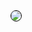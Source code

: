 <img src="https://user-images.githubusercontent.com/234708/90888093-7fba8900-e3ad-11ea-9636-05306ed8510e.png" style="border: 1px solid black;border-radius: 50%" />

<!-- 👇👇 To display image without style 👇👇 -->

<!-- ![Scott Profile Pic] -->

<!-- Image Links -->
<!-- [Scott Profile Pic]: https://user-images.githubusercontent.com/234708/90888093-7fba8900-e3ad-11ea-9636-05306ed8510e.png -->

